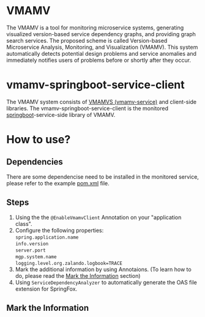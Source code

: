 # VMAMV
The VMAMV is a tool for monitoring microservice systems, generating visualized version-based service dependency graphs, and 
providing graph search services. The proposed scheme is called Version-based Microservice Analysis, Monitoring, and 
Visualization (VMAMV). This system automatically detects potential design problems and service anomalies and immediately 
notifies users of problems before or shortly after they occur.
# vmamv-springboot-service-client
The VMAMV system consists of [VMAMVS (vmamv-service)](https://github.com/Joe831216/vmamv-service) and client-side libraries.
The vmamv-springboot-service-client is the monitored [springboot](https://spring.io/projects/spring-boot)-service-side library 
of VMAMV.
# How to use?
## Dependencies
There are some dependencise need to be installed in the monitored service, 
please refer to the example [pom.xml](https://github.com/Joe831216/cinema-catalog/blob/master/pom.xml) file.
## Steps
1. Using the the `@EnableVmamvClient` Annotation on your "application class".
2. Configure the following properties:  
`spring.application.name`  
`info.version`  
`server.port`  
`mgp.system.name`  
`logging.level.org.zalando.logbook=TRACE`
3. Mark the additional information by using Annotaions. 
(To learn how to do, please read the [Mark the Information](https://github.com/Joe831216/vmamv-springboot-service-client/) section)
4. Using `ServiceDependencyAnalyzer` to automatically generate the OAS file extension for SpringFox.
## Mark the Information
